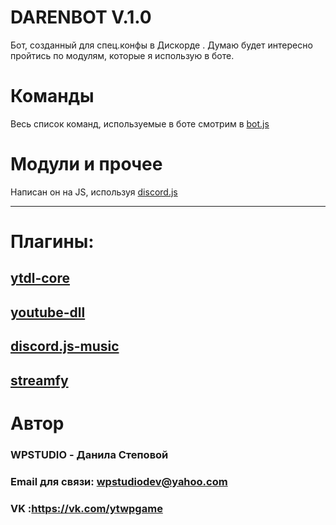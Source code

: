 #  DARENBOT V.1.0
Бот, созданный для спец.конфы в Дискорде .
Думаю будет интересно пройтись по модулям, которые я использую в боте.
# Команды
Весь список команд, используемые в боте смотрим в [bot.js](https://github.com/wpstudiods/darenbot/blob/master/bot.js)

# Модули и прочее
Написан он на JS, используя 
[discord.js](https://discord.js.org/)
***
# Плагины: 

[ytdl-core](https://github.com/fent/node-ytdl-core)
---
[youtube-dll](https://github.com/rg3/youtube-dl)
---
[discord.js-music](https://github.com/bdistin/OhGodMusicBot)
---
[streamfy](https://github.com/nfroidure/gulp-streamify)
---

# Автор 
### WPSTUDIO - Данила Степовой
### Email для связи: wpstudiodev@yahoo.com
### VK :https://vk.com/ytwpgame

